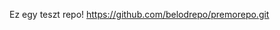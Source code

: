 Ez egy teszt repo!
https://github.com/belodrepo/premorepo.git
<!---
belodrepo/betestrepo is a ✨ special ✨ repository because its `README.md` (this file) appears on your GitHub profile.
You can click the Preview link to take a look at your changes.
--->
